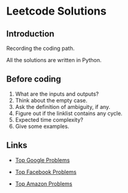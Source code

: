 # Leetcode Solutions

## Introduction

Recording the coding path.

All the solutions are written in Python.

## Before coding

1. What are the inputs and outputs?
2. Think about the empty case.
3. Ask the definition of ambiguity, if any.
4. Figure out if the linklist contains any cycle.
5. Expected time complexity?
6. Give some examples.

## Links

- [Top Google Problems](http://206.81.6.248:12306/leetcode/Google/algorithm)

- [Top Facebook Problems](http://206.81.6.248:12306/leetcode/Facebook/algorithm)

- [Top Amazon Problems](http://206.81.6.248:12306/leetcode/Amazon/algorithm)
